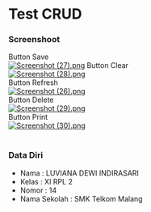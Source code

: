 # Test CRUD<br>
### Screenshoot
 Button Save <br>
[![Screenshot (27).png](https://s16.postimg.org/43k5cfbqt/Screenshot_27.png)](https://postimg.org/image/ah98fogmp/)
 Button Clear <br>
[![Screenshot (28).png](https://s2.postimg.org/rcjdnaso9/Screenshot_28.png)](https://postimg.org/image/u6mj0quud/) <br>
 Button Refresh <br>
[![Screenshot (26).png](https://s13.postimg.org/uyk2fssxz/Screenshot_26.png)](https://postimg.org/image/pn55v36v7/) <br>
 Button Delete <br>
[![Screenshot (29).png](https://s15.postimg.org/g10x1y5ff/Screenshot_29.png)](https://postimg.org/image/vz9ms2znb/) <br>
 Button Print <br>
[![Screenshot (30).png](https://s16.postimg.org/w35eu7rtx/Screenshot_30.png)](https://postimg.org/image/uo3u5hqqp/) <br>
<br>
### Data Diri
- Nama    : LUVIANA DEWI INDIRASARI
- Kelas   : XI RPL 2
- Nomor   : 14
- Nama Sekolah  : SMK Telkom Malang
